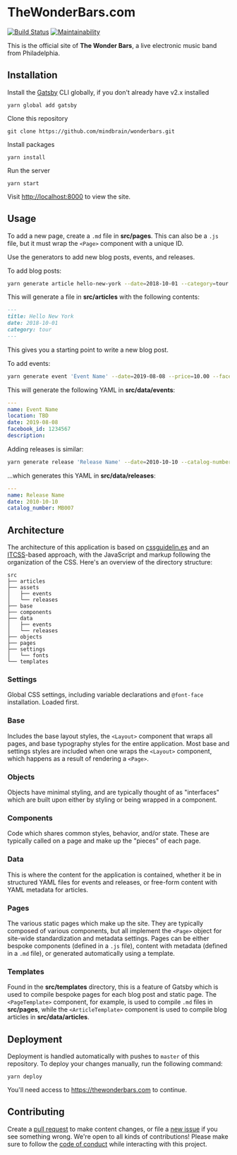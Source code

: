 # TheWonderBars.com

[![Build Status](https://travis-ci.org/waxpoetic/wonderbars.svg?branch=master)](https://travis-ci.org/waxpoetic/wonderbars)
[![Maintainability](https://api.codeclimate.com/v1/badges/266291aec82b3536abff/maintainability)](https://codeclimate.com/github/waxpoetic/wonderbars/maintainability)

This is the official site of **The Wonder Bars**, a live electronic
music band from Philadelphia.

## Installation

Install the [Gatsby][] CLI globally, if you don't already have v2.x
installed

    yarn global add gatsby

Clone this repository

    git clone https://github.com/mindbrain/wonderbars.git

Install packages

    yarn install

Run the server

    yarn start

Visit <http://localhost:8000> to view the site.

## Usage

To add a new page, create a `.md` file in **src/pages**. This can also
be a `.js` file, but it must wrap the `<Page>` component with a unique ID.

Use the generators to add new blog posts, events, and releases.

To add blog posts:

```bash
yarn generate article hello-new-york --date=2018-10-01 --category=tour
```

This will generate a file in **src/articles** with the following
contents:

```markdown
---
title: Hello New York
date: 2018-10-01
category: tour
---
```

This gives you a starting point to write a new blog post.

To add events:


```bash
yarn generate event 'Event Name' --date=2019-08-08 --price=10.00 --facebook-id=1234567 --location=TBD
```

This will generate the following YAML in **src/data/events**:

```yaml
---
name: Event Name
location: TBD
date: 2019-08-08
facebook_id: 1234567
description:
```

Adding releases is similar:

```bash
yarn generate release 'Release Name' --date=2010-10-10 --catalog-number=MB007
```

...which generates this YAML in **src/data/releases**:

```yaml
---
name: Release Name
date: 2010-10-10
catalog_number: MB007
```

## Architecture

The architecture of this application is based on [cssguidelin.es][] and
an [ITCSS][]-based approach, with the JavaScript and markup following
the organization of the CSS. Here's an overview of the directory
structure:

```
src
├── articles
├── assets
│   ├── events
│   └── releases
├── base
├── components
├── data
│   ├── events
│   └── releases
├── objects
├── pages
├── settings
│   └── fonts
└── templates
```

### Settings

Global CSS settings, including variable declarations and `@font-face`
installation. Loaded first.

### Base

Includes the base layout styles, the `<Layout>` component that wraps all
pages, and base typography styles for the entire application. Most base
and settings styles are included when one wraps the `<Layout>`
component, which happens as a result of rendering a `<Page>`.

### Objects

Objects have minimal styling, and are typically thought of as
"interfaces" which are built upon either by styling or being wrapped in
a component.

### Components

Code which shares common styles, behavior, and/or state. These are
typically called on a page and make up the "pieces" of each page.

### Data

This is where the content for the application is contained, whether it
be in structured YAML files for events and releases, or free-form
content with YAML metadata for articles.

### Pages

The various static pages which make up the site. They are typically
composed of various components, but all implement the `<Page>` object
for site-wide standardization and metadata settings. Pages can be either
bespoke components (defined in a `.js` file), content with metadata
(defined in a `.md` file), or generated automatically using a template.

### Templates

Found in the **src/templates** directory, this is a feature of Gatsby
which is used to compile bespoke pages for each blog post and static
page. The `<PageTemplate>` component, for example, is used to compile
`.md` files in **src/pages**, while the `<ArticleTemplate>` component is
used to compile blog articles in **src/data/articles**.

## Deployment

Deployment is handled automatically with pushes to `master` of this
repository. To deploy your changes manually, run the following command:

    yarn deploy

You'll need access to https://thewonderbars.com to continue.

## Contributing

Create a [pull request][] to make content changes, or file a [new issue][]
if you see something wrong. We're open to all kinds of contributions!
Please make sure to follow the [code of conduct][] while interacting
with this project.

[Gatsby]: https://gatsbyjs.com
[cssguidelin.es]: https://cssguidelin.es
[ITCSS]: https://www.xfive.co/blog/itcss-scalable-maintainable-css-architecture/
[pull request]: https://github.com/mindbrain/wonderbars/pulls
[new issue]: https://github.com/mindbrain/wonderbars/issues/new
[code of conduct]: https://github.com/mindbrain/wonderbars/CODE_OF_CONDUCT.md
